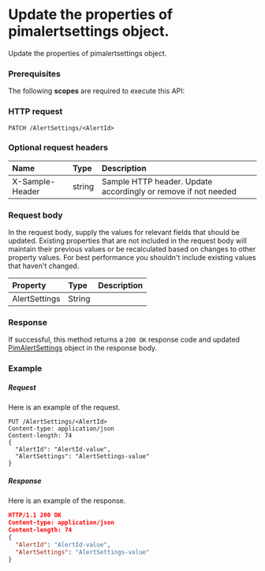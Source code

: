 # Update the properties of pimalertsettings object.

Update the properties of pimalertsettings object.
### Prerequisites
The following **scopes** are required to execute this API: 
### HTTP request
<!-- { "blockType": "ignored" } -->
```http
PATCH /AlertSettings/<AlertId>
```
### Optional request headers
| Name       | Type | Description|
|:-----------|:------|:----------|
| X-Sample-Header  | string  | Sample HTTP header. Update accordingly or remove if not needed|

### Request body
In the request body, supply the values for relevant fields that should be updated. Existing properties that are not included in the request body will maintain their previous values or be recalculated based on changes to other property values. For best performance you shouldn't include existing values that haven't changed.

| Property	   | Type	|Description|
|:---------------|:--------|:----------|
|AlertSettings|String||

### Response
If successful, this method returns a `200 OK` response code and updated [PimAlertSettings](../resources/pimalertsettings.md) object in the response body.
### Example
##### Request
Here is an example of the request.
<!-- {
  "blockType": "request",
  "name": "update_pimalertsettings"
}-->
```http
PUT /AlertSettings/<AlertId>
Content-type: application/json
Content-length: 74
{
  "AlertId": "AlertId-value",
  "AlertSettings": "AlertSettings-value"
}
```
##### Response
<!-- {
  "blockType": "response",
  "truncated": false,
  "@odata.type": "pimalertsettings"
} -->
Here is an example of the response.
```json
HTTP/1.1 200 OK
Content-type: application/json
Content-length: 74
{
  "AlertId": "AlertId-value",
  "AlertSettings": "AlertSettings-value"
}
```

<!-- uuid: 9f8ad977-4170-480f-8ed7-a2d2c4c3fca9
2015-10-16 21:10:59 UTC -->
<!-- {
  "type": "#page.annotation",
  "description": "Update the properties of pimalertsettings object.",
  "keywords": "",
  "section": "documentation",
  "tocPath": ""
}-->